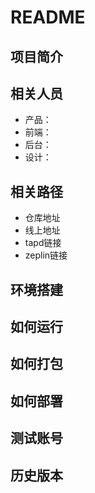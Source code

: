 # README

## 项目简介

## 相关人员
+ 产品：
+ 前端：
+ 后台：
+ 设计：

## 相关路径
+ 仓库地址
+ 线上地址
+ tapd链接
+ zeplin链接

## 环境搭建

## 如何运行

## 如何打包

## 如何部署

## 测试账号

## 历史版本